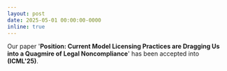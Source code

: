 ```yaml
---
layout: post
date: 2025-05-01 00:00:00-0000
inline: true
---
```


Our paper '**Position: Current Model Licensing Practices are Dragging Us into a Quagmire of Legal Noncompliance**' has been accepted into **(ICML'25)**.

